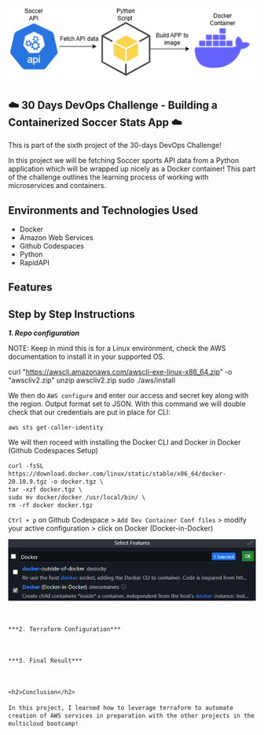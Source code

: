 <p align="center">
  <img src="assets/diagram.png" 
</p>
  
## ☁️ 30 Days DevOps Challenge - Building a Containerized Soccer Stats App  ☁️

This is part of the sixth project of the 30-days DevOps Challenge! 

In this project we will be fetching Soccer sports API data from a Python application which will be wrapped up nicely as a Docker container! This part of the challenge outlines the learning process of working with microservices and containers.


<h2>Environments and Technologies Used</h2>

  - Docker
  - Amazon Web Services
  - Github Codespaces
  - Python
  - RapidAPI
  
  
<h2>Features</h2>  




<h2>Step by Step Instructions</h2>

***1. Repo configuration***


NOTE: Keep in mind this is for a Linux environment, check the AWS documentation to install it in your supported OS.


   curl "https://awscli.amazonaws.com/awscli-exe-linux-x86_64.zip" -o "awscliv2.zip"
unzip awscliv2.zip
sudo ./aws/install


We then do `AWS configure` and enter our access and secret key along with the region. Output format set to JSON. With this command we will double check that our credentials are put in place for CLI:

```
aws sts get-caller-identity
```

We will then roceed with installing the Docker CLI and Docker in Docker (Github Codespaces Setup)

```
curl -fsSL https://download.docker.com/linux/static/stable/x86_64/docker-20.10.9.tgz -o docker.tgz \
tar -xzf docker.tgz \
sudo mv docker/docker /usr/local/bin/ \
rm -rf docker docker.tgz
```

`Ctrl + p` on Github Codespace > `Add Dev Container Conf files` > modify your active configuration > click on Docker (Docker-in-Docker)

![image](/assets/image1.png)
```


***2. Terraform Configuration***



***3. Final Result***



<h2>Conclusion</h2>

In this project, I learned how to leverage terraform to automate creation of AWS services in preparation with the other projects in the multicloud bootcamp!
